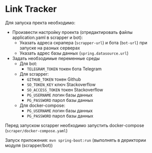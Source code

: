 # Link Tracker

Для запуска пректа необходимо:
- Произвести настройку проекта (отредактировать файлы application.yaml в scrapper и bot):
  - Указать адреса скрапера (`scrapper-url`) и бота (`bot-url`) при запуске на разных серверах
  - Указать адрес базы данных (`spring.datasource.url`)
- Задать необзодимые переменные среды
  - Для bot:
    - `TELEGRAM_TOKEN` токен бота Telegram
  - Для scrapper:
    - `GITHUB_TOKEN` токен Github
    - `SO_TOKEN_KEY` ключ Stackoverflow
    - `SO_ACCESS_TOKEN` токен Stackoverflow
    - `PG_USERNAME` логин базы данных
    - `PG_PASSWORD` парол базы данных
  - Для docker-compose:
    - `PG_USERNAME` логин базы данных
    - `PG_PASSWORD` парол базы данных

Перед запуском scrapper необходимо запустить docker-compose (`scraper/docker-compose.yaml`)

Запуск приложения: `mvn spring-boot:run` (выполнять в дериктории модуля (scrapper/bot))

